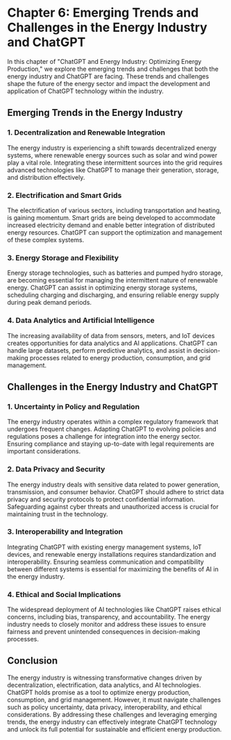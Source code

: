 Chapter 6: Emerging Trends and Challenges in the Energy Industry and ChatGPT
============================================================================

In this chapter of "ChatGPT and Energy Industry: Optimizing Energy Production," we explore the emerging trends and challenges that both the energy industry and ChatGPT are facing. These trends and challenges shape the future of the energy sector and impact the development and application of ChatGPT technology within the industry.

Emerging Trends in the Energy Industry
--------------------------------------

### 1. Decentralization and Renewable Integration

The energy industry is experiencing a shift towards decentralized energy systems, where renewable energy sources such as solar and wind power play a vital role. Integrating these intermittent sources into the grid requires advanced technologies like ChatGPT to manage their generation, storage, and distribution effectively.

### 2. Electrification and Smart Grids

The electrification of various sectors, including transportation and heating, is gaining momentum. Smart grids are being developed to accommodate increased electricity demand and enable better integration of distributed energy resources. ChatGPT can support the optimization and management of these complex systems.

### 3. Energy Storage and Flexibility

Energy storage technologies, such as batteries and pumped hydro storage, are becoming essential for managing the intermittent nature of renewable energy. ChatGPT can assist in optimizing energy storage systems, scheduling charging and discharging, and ensuring reliable energy supply during peak demand periods.

### 4. Data Analytics and Artificial Intelligence

The increasing availability of data from sensors, meters, and IoT devices creates opportunities for data analytics and AI applications. ChatGPT can handle large datasets, perform predictive analytics, and assist in decision-making processes related to energy production, consumption, and grid management.

Challenges in the Energy Industry and ChatGPT
---------------------------------------------

### 1. Uncertainty in Policy and Regulation

The energy industry operates within a complex regulatory framework that undergoes frequent changes. Adapting ChatGPT to evolving policies and regulations poses a challenge for integration into the energy sector. Ensuring compliance and staying up-to-date with legal requirements are important considerations.

### 2. Data Privacy and Security

The energy industry deals with sensitive data related to power generation, transmission, and consumer behavior. ChatGPT should adhere to strict data privacy and security protocols to protect confidential information. Safeguarding against cyber threats and unauthorized access is crucial for maintaining trust in the technology.

### 3. Interoperability and Integration

Integrating ChatGPT with existing energy management systems, IoT devices, and renewable energy installations requires standardization and interoperability. Ensuring seamless communication and compatibility between different systems is essential for maximizing the benefits of AI in the energy industry.

### 4. Ethical and Social Implications

The widespread deployment of AI technologies like ChatGPT raises ethical concerns, including bias, transparency, and accountability. The energy industry needs to closely monitor and address these issues to ensure fairness and prevent unintended consequences in decision-making processes.

Conclusion
----------

The energy industry is witnessing transformative changes driven by decentralization, electrification, data analytics, and AI technologies. ChatGPT holds promise as a tool to optimize energy production, consumption, and grid management. However, it must navigate challenges such as policy uncertainty, data privacy, interoperability, and ethical considerations. By addressing these challenges and leveraging emerging trends, the energy industry can effectively integrate ChatGPT technology and unlock its full potential for sustainable and efficient energy production.
